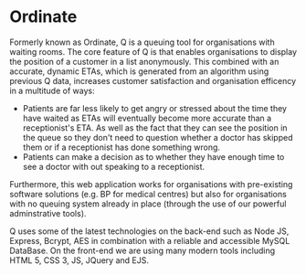 # Ordinate
Formerly known as Ordinate, Q is a queuing tool for organisations with waiting rooms. The core feature of Q is that enables organisations to display the position of a customer in a list anonymously. This combined with an accurate, dynamic ETAs, which is generated from an algorithm using previous Q data, increases customer satisfaction and organisation efficency in a multitude of ways:
- Patients are far less likely to get angry or stressed about the time they have waited as ETAs will eventually become more accurate than a receptionist's ETA. As well as the fact that they can see the position in the queue so they don't need to question whether a doctor has skipped them or if a receptionist has done something wrong.
- Patients can make a decision as to whether they have enough time to see a doctor with out speaking to a receptionist.

Furthermore, this web application works for organisations with pre-existing software solutions (e.g. BP for medical centres) but also for organisations with no queuing system already in place (through the use of our powerful adminstrative tools).

Q uses some of the latest technologies on the back-end such as Node JS, Express, Bcrypt, AES in combination with a reliable and accessible MySQL DataBase. On the front-end we are using many modern tools including HTML 5, CSS 3, JS, JQuery and EJS.
